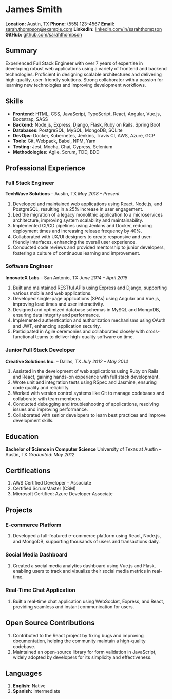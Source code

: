 # James Smith

**Location:** Austin, TX
**Phone:** (555) 123-4567
**Email:** sarah.thompson@example.com
**LinkedIn:** [linkedin.com/in/sarahthompson](https://linkedin.com/in/sarahthompson)
**GitHub:** [github.com/sarahthompson](https://github.com/sarahthompson)

## Summary

Experienced Full Stack Engineer with over 7 years of expertise in developing robust web applications using a variety of frontend and backend technologies. Proficient in designing scalable architectures and delivering high-quality, user-friendly solutions. Strong collaborator with a passion for learning new technologies and improving development workflows.

## Skills

- **Frontend:** HTML, CSS, JavaScript, TypeScript, React, Angular, Vue.js, Bootstrap, SASS
- **Backend:** Node.js, Express, Django, Flask, Ruby on Rails, Spring Boot
- **Databases:** PostgreSQL, MySQL, MongoDB, SQLite
- **DevOps:** Docker, Kubernetes, Jenkins, Travis CI, AWS, Azure, GCP
- **Tools:** Git, Webpack, Babel, NPM, Yarn
- **Testing:** Jest, Mocha, Chai, Cypress, Selenium
- **Methodologies:** Agile, Scrum, TDD, BDD

## Professional Experience

### Full Stack Engineer
**TechWave Solutions** – Austin, TX
*May 2018 – Present*

1. Developed and maintained web applications using React, Node.js, and PostgreSQL, resulting in a 25% increase in user engagement.
1. Led the migration of a legacy monolithic application to a microservices architecture, improving system scalability and maintainability.
1. Implemented CI/CD pipelines using Jenkins and Docker, reducing deployment times and increasing release frequency by 40%.
1. Collaborated with UX/UI designers to create responsive and user-friendly interfaces, enhancing the overall user experience.
1. Conducted code reviews and provided mentorship to junior developers, fostering a culture of continuous learning and improvement.

### Software Engineer
**InnovateX Labs** – San Antonio, TX
*June 2014 – April 2018*

1. Built and maintained RESTful APIs using Express and Django, supporting various mobile and web applications.
1. Developed single-page applications (SPAs) using Angular and Vue.js, improving load times and user interactivity.
1. Designed and optimized database schemas in MySQL and MongoDB, ensuring data integrity and performance.
1. Implemented authentication and authorization mechanisms using OAuth and JWT, enhancing application security.
1. Participated in Agile ceremonies and collaborated closely with cross-functional teams to deliver high-quality software on time.

### Junior Full Stack Developer
**Creative Solutions Inc.** – Dallas, TX
*July 2012 – May 2014*

1. Assisted in the development of web applications using Ruby on Rails and React, gaining hands-on experience with full stack development.
1. Wrote unit and integration tests using RSpec and Jasmine, ensuring code quality and reliability.
1. Worked with version control systems like Git to manage codebases and collaborate with team members.
1. Conducted debugging and troubleshooting of applications, resolving issues and improving performance.
1. Collaborated with senior developers to learn best practices and improve development skills.

## Education

**Bachelor of Science in Computer Science**
University of Texas at Austin – Austin, TX
*Graduated: May 2012*

## Certifications

1. AWS Certified Developer – Associate
1. Certified ScrumMaster (CSM)
1. Microsoft Certified: Azure Developer Associate

## Projects

### E-commerce Platform
1. Developed a full-featured e-commerce platform using React, Node.js, and MongoDB, supporting thousands of users and transactions daily.

### Social Media Dashboard
1. Created a social media analytics dashboard using Vue.js and Flask, enabling users to track and visualize their social media metrics in real-time.

### Real-Time Chat Application
1. Built a real-time chat application using WebSocket, Express, and React, providing seamless and instant communication for users.

## Open Source Contributions

1. Contributed to the React project by fixing bugs and improving documentation, helping the community maintain a high-quality codebase.
1. Maintained an open-source library for form validation in JavaScript, widely adopted by developers for its simplicity and effectiveness.

## Languages

1. **English:** Native
1. **Spanish:** Intermediate
